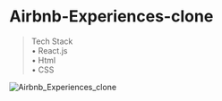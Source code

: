 # Airbnb-Experiences-clone
> Tech Stack<br>
• React.js<br>
• Html<br>
• CSS

![Airbnb_Experiences_clone](https://user-images.githubusercontent.com/63545211/152672708-a24ece14-49c4-4123-8dc3-cbcad705df52.png)
